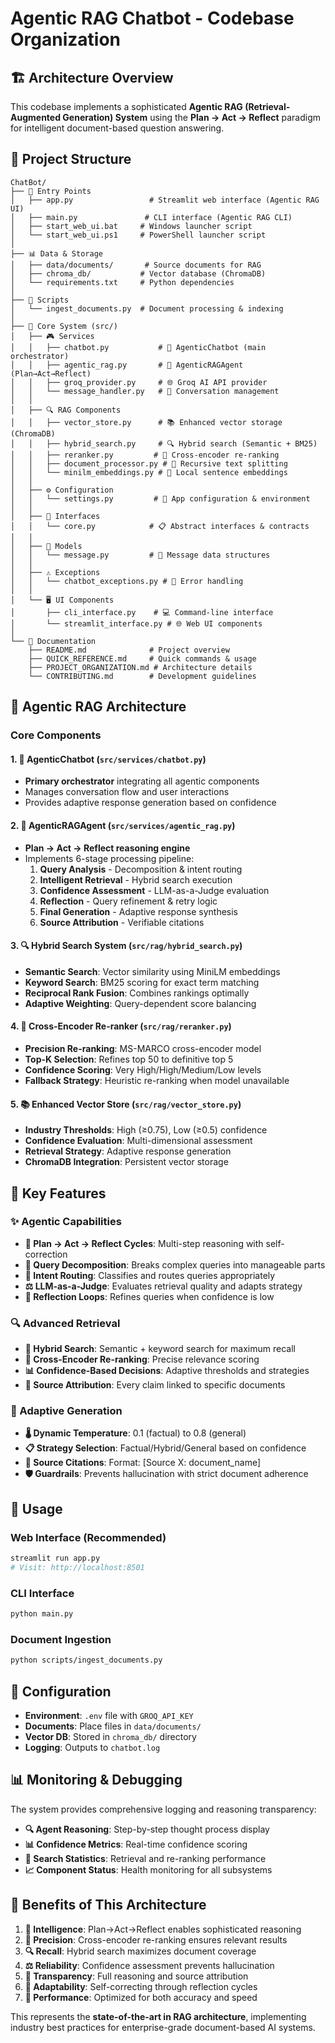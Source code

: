 # Agentic RAG Chatbot - Codebase Organization

## 🏗️ Architecture Overview

This codebase implements a sophisticated **Agentic RAG (Retrieval-Augmented Generation) System** using the **Plan → Act → Reflect** paradigm for intelligent document-based question answering.

## 📁 Project Structure

```
ChatBot/
├── 📱 Entry Points
│   ├── app.py                 # Streamlit web interface (Agentic RAG UI)
│   ├── main.py               # CLI interface (Agentic RAG CLI)
│   ├── start_web_ui.bat     # Windows launcher script
│   └── start_web_ui.ps1     # PowerShell launcher script
│
├── 📊 Data & Storage
│   ├── data/documents/       # Source documents for RAG
│   ├── chroma_db/           # Vector database (ChromaDB)
│   └── requirements.txt     # Python dependencies
│
├── 🔧 Scripts
│   └── ingest_documents.py  # Document processing & indexing
│
├── 🧠 Core System (src/)
│   ├── 🎮 Services
│   │   ├── chatbot.py           # 🤖 AgenticChatbot (main orchestrator)
│   │   ├── agentic_rag.py       # 🚀 AgenticRAGAgent (Plan→Act→Reflect)
│   │   ├── groq_provider.py     # 🌐 Groq AI API provider
│   │   └── message_handler.py   # 💬 Conversation management
│   │
│   ├── 🔍 RAG Components
│   │   ├── vector_store.py      # 📚 Enhanced vector storage (ChromaDB)
│   │   ├── hybrid_search.py     # 🔍 Hybrid search (Semantic + BM25)
│   │   ├── reranker.py         # 🎯 Cross-encoder re-ranking
│   │   ├── document_processor.py # 📄 Recursive text splitting
│   │   └── minilm_embeddings.py # 🧮 Local sentence embeddings
│   │
│   ├── ⚙️ Configuration
│   │   └── settings.py         # 🔧 App configuration & environment
│   │
│   ├── 🎯 Interfaces
│   │   └── core.py            # 📋 Abstract interfaces & contracts
│   │
│   ├── 📨 Models
│   │   └── message.py         # 💬 Message data structures
│   │
│   ├── ⚠️ Exceptions
│   │   └── chatbot_exceptions.py # 🚨 Error handling
│   │
│   └── 🖥️ UI Components
│       ├── cli_interface.py    # 💻 Command-line interface
│       └── streamlit_interface.py # 🌐 Web UI components
│
└── 📝 Documentation
    ├── README.md              # Project overview
    ├── QUICK_REFERENCE.md     # Quick commands & usage
    ├── PROJECT_ORGANIZATION.md # Architecture details
    └── CONTRIBUTING.md        # Development guidelines
```

## 🚀 Agentic RAG Architecture

### Core Components

#### 1. 🤖 AgenticChatbot (`src/services/chatbot.py`)
- **Primary orchestrator** integrating all agentic components
- Manages conversation flow and user interactions
- Provides adaptive response generation based on confidence

#### 2. 🧠 AgenticRAGAgent (`src/services/agentic_rag.py`)
- **Plan → Act → Reflect reasoning engine**
- Implements 6-stage processing pipeline:
  1. **Query Analysis** - Decomposition & intent routing
  2. **Intelligent Retrieval** - Hybrid search execution
  3. **Confidence Assessment** - LLM-as-a-Judge evaluation
  4. **Reflection** - Query refinement & retry logic
  5. **Final Generation** - Adaptive response synthesis
  6. **Source Attribution** - Verifiable citations

#### 3. 🔍 Hybrid Search System (`src/rag/hybrid_search.py`)
- **Semantic Search**: Vector similarity using MiniLM embeddings
- **Keyword Search**: BM25 scoring for exact term matching
- **Reciprocal Rank Fusion**: Combines rankings optimally
- **Adaptive Weighting**: Query-dependent score balancing

#### 4. 🎯 Cross-Encoder Re-ranker (`src/rag/reranker.py`)
- **Precision Re-ranking**: MS-MARCO cross-encoder model
- **Top-K Selection**: Refines top 50 to definitive top 5
- **Confidence Scoring**: Very High/High/Medium/Low levels
- **Fallback Strategy**: Heuristic re-ranking when model unavailable

#### 5. 📚 Enhanced Vector Store (`src/rag/vector_store.py`)
- **Industry Thresholds**: High (≥0.75), Low (≥0.5) confidence
- **Confidence Evaluation**: Multi-dimensional assessment
- **Retrieval Strategy**: Adaptive response generation
- **ChromaDB Integration**: Persistent vector storage

## 🎯 Key Features

### ✨ Agentic Capabilities
- **🔄 Plan → Act → Reflect Cycles**: Multi-step reasoning with self-correction
- **🧩 Query Decomposition**: Breaks complex queries into manageable parts
- **🎯 Intent Routing**: Classifies and routes queries appropriately
- **⚖️ LLM-as-a-Judge**: Evaluates retrieval quality and adapts strategy
- **🔄 Reflection Loops**: Refines queries when confidence is low

### 🔍 Advanced Retrieval
- **🌊 Hybrid Search**: Semantic + keyword search for maximum recall
- **🎯 Cross-Encoder Re-ranking**: Precise relevance scoring
- **📊 Confidence-Based Decisions**: Adaptive thresholds and strategies
- **📝 Source Attribution**: Every claim linked to specific documents

### 🎨 Adaptive Generation
- **🌡️ Dynamic Temperature**: 0.1 (factual) to 0.8 (general)
- **📋 Strategy Selection**: Factual/Hybrid/General based on confidence
- **🔗 Source Citations**: Format: [Source X: document_name]
- **🛡️ Guardrails**: Prevents hallucination with strict document adherence

## 🚀 Usage

### Web Interface (Recommended)
```bash
streamlit run app.py
# Visit: http://localhost:8501
```

### CLI Interface
```bash
python main.py
```

### Document Ingestion
```bash
python scripts/ingest_documents.py
```

## 🔧 Configuration

- **Environment**: `.env` file with `GROQ_API_KEY`
- **Documents**: Place files in `data/documents/`
- **Vector DB**: Stored in `chroma_db/` directory
- **Logging**: Outputs to `chatbot.log`

## 📊 Monitoring & Debugging

The system provides comprehensive logging and reasoning transparency:

- **🔍 Agent Reasoning**: Step-by-step thought process display
- **📊 Confidence Metrics**: Real-time confidence scoring
- **🎯 Search Statistics**: Retrieval and re-ranking performance
- **📈 Component Status**: Health monitoring for all subsystems

## 🎯 Benefits of This Architecture

1. **🧠 Intelligence**: Plan→Act→Reflect enables sophisticated reasoning
2. **🎯 Precision**: Cross-encoder re-ranking ensures relevant results
3. **🔍 Recall**: Hybrid search maximizes document coverage
4. **⚖️ Reliability**: Confidence assessment prevents hallucination
5. **📝 Transparency**: Full reasoning and source attribution
6. **🔄 Adaptability**: Self-correcting through reflection cycles
7. **🚀 Performance**: Optimized for both accuracy and speed

This represents the **state-of-the-art in RAG architecture**, implementing industry best practices for enterprise-grade document-based AI systems.